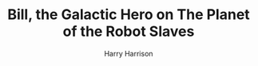 ---
title: Bill, the Galactic Hero on The Planet of the Robot Slaves
author: Harry Harrison
readingDate: 2009-08-01
layout: book
---